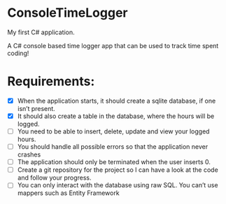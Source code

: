 # ConsoleTimeLogger
My first C# application.

A C# console based time logger app that can be used to track time spent coding!


# Requirements:
- [x] When the application starts, it should create a sqlite database, if one isn’t present.
- [x] It should also create a table in the database, where the hours will be logged.
- [ ] You need to be able to insert, delete, update and view your logged hours. 
- [ ] You should handle all possible errors so that the application never crashes 
- [ ] The application should only be terminated when the user inserts 0. 
- [ ] Create a git repository for the project so I can have a look at the code and follow your progress.
- [ ] You can only interact with the database using raw SQL. You can’t use mappers such as Entity Framework
